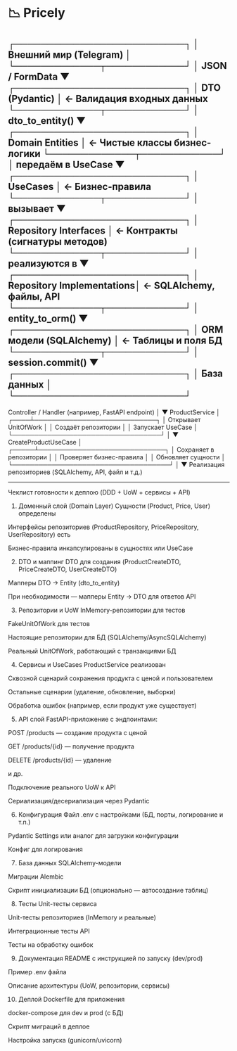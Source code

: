 # 📉 Pricely

┌──────────────────────────┐
│  Внешний мир (Telegram)  │
└─────────────┬────────────┘
              │ JSON / FormData
              ▼
┌──────────────────────────┐
│     DTO (Pydantic)       │ ← Валидация входных данных
└─────────────┬────────────┘
              │ dto_to_entity()
              ▼
┌──────────────────────────┐
│   Domain Entities         │ ← Чистые классы бизнес-логики
└─────────────┬────────────┘
              │ передаём в UseCase
              ▼
┌──────────────────────────┐
│   UseCases                │ ← Бизнес-правила
└─────────────┬────────────┘
              │ вызывает
              ▼
┌──────────────────────────┐
│ Repository Interfaces    │ ← Контракты (сигнатуры методов)
└─────────────┬────────────┘
              │ реализуются в
              ▼
┌──────────────────────────┐
│ Repository Implementations│ ← SQLAlchemy, файлы, API
└─────────────┬────────────┘
              │ entity_to_orm()
              ▼
┌──────────────────────────┐
│ ORM модели (SQLAlchemy)  │ ← Таблицы и поля БД
└─────────────┬────────────┘
              │ session.commit()
              ▼
┌──────────────────────────┐
│        База данных       │
└──────────────────────────┘
-----------------------
Controller / Handler (например, FastAPI endpoint)
        │
        ▼
   ProductService
        │
   ┌────┴────────────────────────────┐
   │ Открывает UnitOfWork             │
   │ Создаёт репозитории              │
   │ Запускает UseCase                │
   └──────────────────────────────────┘
        │
        ▼
  CreateProductUseCase
        │
  ┌─────┴─────────────────────────────┐
  │ Сохраняет в репозитории            │
  │ Проверяет бизнес-правила           │
  │ Обновляет сущности                 │
  └────────────────────────────────────┘
        │
        ▼
 Реализация репозиториев (SQLAlchemy, API, файл и т.д.)



 ------------------------------

 Чеклист готовности к деплою
(DDD + UoW + сервисы + API)

1. Доменный слой (Domain Layer)
 Сущности (Product, Price, User) определены

 Интерфейсы репозиториев (ProductRepository, PriceRepository, UserRepository) есть

 Бизнес-правила инкапсулированы в сущностях или UseCase

2. DTO и маппинг
 DTO для создания (ProductCreateDTO, PriceCreateDTO, UserCreateDTO)

 Мапперы DTO → Entity (dto_to_entity)

 При необходимости — мапперы Entity → DTO для ответов API

3. Репозитории и UoW
 InMemory-репозитории для тестов

 FakeUnitOfWork для тестов

 Настоящие репозитории для БД (SQLAlchemy/AsyncSQLAlchemy)

 Реальный UnitOfWork, работающий с транзакциями БД

4. Сервисы и UseCases
 ProductService реализован

 Сквозной сценарий сохранения продукта с ценой и пользователем

 Остальные сценарии (удаление, обновление, выборки)

 Обработка ошибок (например, если продукт уже существует)

5. API слой
 FastAPI-приложение с эндпоинтами:

POST /products — создание продукта с ценой

GET /products/{id} — получение продукта

DELETE /products/{id} — удаление

и др.

 Подключение реального UoW к API

 Сериализация/десериализация через Pydantic

6. Конфигурация
 Файл .env с настройками (БД, порты, логирование и т.п.)

 Pydantic Settings или аналог для загрузки конфигурации

 Конфиг для логирования

7. База данных
 SQLAlchemy-модели

 Миграции Alembic

 Скрипт инициализации БД (опционально — автосоздание таблиц)

8. Тесты
 Unit-тесты сервиса

 Unit-тесты репозиториев (InMemory и реальные)

 Интеграционные тесты API

 Тесты на обработку ошибок

9. Документация
 README с инструкцией по запуску (dev/prod)

 Пример .env файла

 Описание архитектуры (UoW, репозитории, сервисы)

10. Деплой
 Dockerfile для приложения

 docker-compose для dev и prod (с БД)

 Скрипт миграций в деплое

 Настройка запуска (gunicorn/uvicorn)